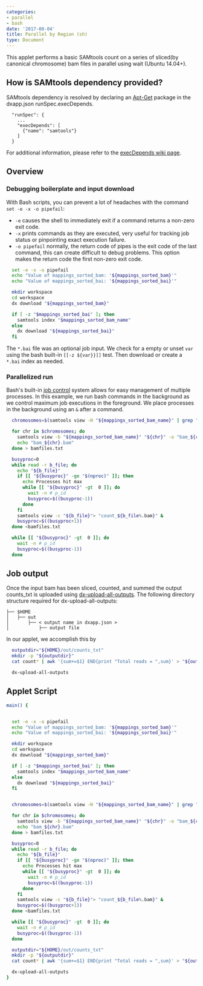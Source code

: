 ```yaml
---
categories:
- parallel
- bash
date: '2017-08-04'
title: Parallel by Region (sh)
type: Document
---
```

This applet performs a basic SAMtools count on a series of sliced(by canonical chromosome) bam files in parallel using wait (Ubuntu 14.04+).

## How is SAMtools dependency provided?
SAMtools dependency is resolved by declaring an [Apt-Get](https://help.ubuntu.com/14.04/serverguide/apt-get.html) package in the dxapp.json runSpec.execDepends.
```
  "runSpec": {
    ...
    "execDepends": [
      {"name": "samtools"}
    ]
  }
```
For additional information, please refer to the [execDepends wiki page](https://wiki.dnanexus.com/Execution-Environment-Reference#Software-Packages).

## Overview
### Debugging boilerplate and input download
With Bash scripts, you can prevent a lot of headaches with the command `set -e -x -o pipefail`:
* `-e` causes the shell to immediately exit if a command returns a non-zero exit code.
* `-x` prints commands as they are executed, very useful for tracking job status or pinpointing exact execution failure.
* `-o pipefail` normally, the return code of pipes is the exit code of the last command, this can create difficult to debug problems. This option makes the return code the first non-zero exit code.
```bash
  set -e -x -o pipefail
  echo "Value of mappings_sorted_bam: '${mappings_sorted_bam}'"
  echo "Value of mappings_sorted_bai: '${mappings_sorted_bai}'"

  mkdir workspace
  cd workspace
  dx download "${mappings_sorted_bam}"

  if [ -z "$mappings_sorted_bai" ]; then
    samtools index "$mappings_sorted_bam_name"
  else
    dx download "${mappings_sorted_bai}"
  fi
```
The `*.bai` file was an optional job input. We check for a empty or unset `var` using the bash built-in `[[-z ${var}}]]` test. Then download or create a `*.bai` index as needed.

### Parallelized run
Bash's built-in [job control](http://tldp.org/LDP/abs/html/x9644.html) system allows for easy management of multiple processes. In this example, we run bash commands in the background as we control maximum job executions in the foreground.
We place processes in the background using an `&` after a command.
```bash
  chromosomes=$(samtools view -H "${mappings_sorted_bam_name}" | grep "\@SQ" | awk -F '\t' '{print $2}' | awk -F ':' '{if ($2 ~ /^chr[0-9XYM]+$|^[0-9XYM]/) {print $2}}')

  for chr in $chromosomes; do
    samtools view -b "${mappings_sorted_bam_name}" "${chr}" -o "bam_${chr}.bam"
    echo "bam_${chr}.bam"
  done > bamfiles.txt

  busyproc=0
  while read -r b_file; do
    echo "${b_file}"
    if [[ "${busyproc}" -ge "$(nproc)" ]]; then
      echo Processes hit max
      while [[ "${busyproc}" -gt  0 ]]; do
        wait -n # p_id
        busyproc=$((busyproc-1))
      done
    fi
    samtools view -c "${b_file}"> "count_${b_file%.bam}" &
    busyproc=$((busyproc+1))
  done <bamfiles.txt
```
```bash
  while [[ "${busyproc}" -gt  0 ]]; do
    wait -n # p_id
    busyproc=$((busyproc-1))
  done
```
## Job output
Once the input bam has been sliced, counted, and summed the output counts_txt is uploaded using [dx-upload-all-outputs](https://wiki.dnanexus.com/Helpstrings-of-SDK-Command-Line-Utilities#dx-upload-all-outputs). The following directory structure required for dx-upload-all-outputs:
```
├── $HOME
│   ├── out
│       ├── < output name in dxapp.json >
│           ├── output file
```

In our applet, we accomplish this by
```bash
  outputdir="${HOME}/out/counts_txt"
  mkdir -p "${outputdir}"
  cat count* | awk '{sum+=$1} END{print "Total reads = ",sum}' > "${outputdir}/${mappings_sorted_bam_prefix}_count.txt"

  dx-upload-all-outputs
```

## Applet Script
```bash
main() {


  set -e -x -o pipefail
  echo "Value of mappings_sorted_bam: '${mappings_sorted_bam}'"
  echo "Value of mappings_sorted_bai: '${mappings_sorted_bai}'"

  mkdir workspace
  cd workspace
  dx download "${mappings_sorted_bam}"

  if [ -z "$mappings_sorted_bai" ]; then
    samtools index "$mappings_sorted_bam_name"
  else
    dx download "${mappings_sorted_bai}"
  fi


  chromosomes=$(samtools view -H "${mappings_sorted_bam_name}" | grep "\@SQ" | awk -F '\t' '{print $2}' | awk -F ':' '{if ($2 ~ /^chr[0-9XYM]+$|^[0-9XYM]/) {print $2}}')

  for chr in $chromosomes; do
    samtools view -b "${mappings_sorted_bam_name}" "${chr}" -o "bam_${chr}.bam"
    echo "bam_${chr}.bam"
  done > bamfiles.txt

  busyproc=0
  while read -r b_file; do
    echo "${b_file}"
    if [[ "${busyproc}" -ge "$(nproc)" ]]; then
      echo Processes hit max
      while [[ "${busyproc}" -gt  0 ]]; do
        wait -n # p_id
        busyproc=$((busyproc-1))
      done
    fi
    samtools view -c "${b_file}"> "count_${b_file%.bam}" &
    busyproc=$((busyproc+1))
  done <bamfiles.txt

  while [[ "${busyproc}" -gt  0 ]]; do
    wait -n # p_id
    busyproc=$((busyproc-1))
  done

  outputdir="${HOME}/out/counts_txt"
  mkdir -p "${outputdir}"
  cat count* | awk '{sum+=$1} END{print "Total reads = ",sum}' > "${outputdir}/${mappings_sorted_bam_prefix}_count.txt"

  dx-upload-all-outputs
}
```
